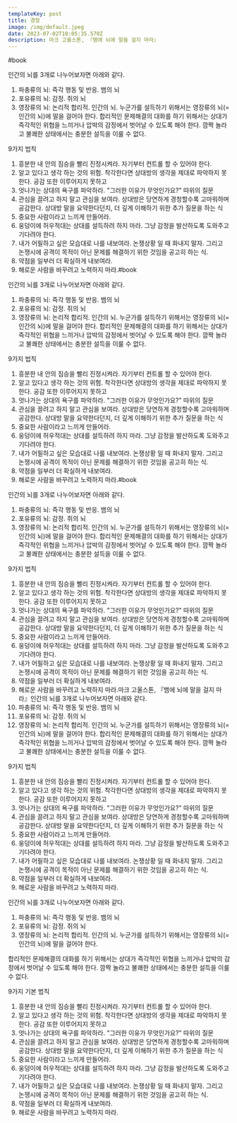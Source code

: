 ```yaml
---
templateKey: post
title: 경청
image: /img/default.jpeg
date: 2023-07-02T10:05:35.570Z
description: 마크 고울스톤, 『뱀에 뇌에 말을 걸지 마라』
---
```

#book 

인간의 뇌를 3개로 나누어보자면 아래와 같다. 
1. 파충류의 뇌: 즉각 행동 및 반응. 뱀의 뇌
2. 포유류의 뇌: 감정. 쥐의 뇌
3. 영장류의 뇌: 논리적 합리적. 인간의 뇌.
누군가를 설득하기 위해서는 영장류의 뇌(=인간의 뇌)에 말을 걸어야 한다. 합리적인 문제해결의 대화를 하기 위해서는 상대가 즉각적인 위협을 느끼거나 압박의 감정에서 벗어날 수 있도록 해야 한다. 깜짝 놀라고 불쾌한 상태에서는 충분한 설득을 이룰 수 없다.

9가지 법칙
1. 흥분한 내 안의 짐승을 빨리 진정시켜라. 자기부터 컨트롤 할 수 있어야 한다.
2. 알고 있다고 생각 하는 것의 위험. 착각한다면 상대방의 생각을 제대로 파악하지 못한다. 공감 또한 이루어지지 못하고
3. 엇나가는 상대의 욕구를 파악하라. "그러한 이유가 무엇인가요?" 따위의  질문
4. 관심을 끌려고 하지 말고 관심을 보여라. 상대방은 당연하게 경청할수록 고마워하며 공감한다. 상대방 말을 요약한다던지, 더 깊게 이해하기 위한 추가 질문을 하는 식
5. 중요한 사람이라고 느끼게 만들어라.
6. 웅덩이에 허우적대는 상대를 설득하려 하지 마라. 그냥 감정을 발산하도록 도와주고 기다려야 한다.
7. 내가 어필하고 싶은 모습대로 나를 내보여라. 논쟁상황 일 때 화내지 말자. 그리고 논쟁시에 공격이 목적이 아닌 문제를 해결하기 위한 것임을 공고히 하는 식.
8. 약점을 일부러 더 확실하게 내보여라. 
9. 해로운 사람을 바꾸려고 노력하지 마라.#book 

인간의 뇌를 3개로 나누어보자면 아래와 같다. 
1. 파충류의 뇌: 즉각 행동 및 반응. 뱀의 뇌
2. 포유류의 뇌: 감정. 쥐의 뇌
3. 영장류의 뇌: 논리적 합리적. 인간의 뇌.
누군가를 설득하기 위해서는 영장류의 뇌(=인간의 뇌)에 말을 걸어야 한다. 합리적인 문제해결의 대화를 하기 위해서는 상대가 즉각적인 위협을 느끼거나 압박의 감정에서 벗어날 수 있도록 해야 한다. 깜짝 놀라고 불쾌한 상태에서는 충분한 설득을 이룰 수 없다.

9가지 법칙
1. 흥분한 내 안의 짐승을 빨리 진정시켜라. 자기부터 컨트롤 할 수 있어야 한다.
2. 알고 있다고 생각 하는 것의 위험. 착각한다면 상대방의 생각을 제대로 파악하지 못한다. 공감 또한 이루어지지 못하고
3. 엇나가는 상대의 욕구를 파악하라. "그러한 이유가 무엇인가요?" 따위의  질문
4. 관심을 끌려고 하지 말고 관심을 보여라. 상대방은 당연하게 경청할수록 고마워하며 공감한다. 상대방 말을 요약한다던지, 더 깊게 이해하기 위한 추가 질문을 하는 식
5. 중요한 사람이라고 느끼게 만들어라.
6. 웅덩이에 허우적대는 상대를 설득하려 하지 마라. 그냥 감정을 발산하도록 도와주고 기다려야 한다.
7. 내가 어필하고 싶은 모습대로 나를 내보여라. 논쟁상황 일 때 화내지 말자. 그리고 논쟁시에 공격이 목적이 아닌 문제를 해결하기 위한 것임을 공고히 하는 식.
8. 약점을 일부러 더 확실하게 내보여라. 
9. 해로운 사람을 바꾸려고 노력하지 마라.#book 

인간의 뇌를 3개로 나누어보자면 아래와 같다. 
1. 파충류의 뇌: 즉각 행동 및 반응. 뱀의 뇌
2. 포유류의 뇌: 감정. 쥐의 뇌
3. 영장류의 뇌: 논리적 합리적. 인간의 뇌.
누군가를 설득하기 위해서는 영장류의 뇌(=인간의 뇌)에 말을 걸어야 한다. 합리적인 문제해결의 대화를 하기 위해서는 상대가 즉각적인 위협을 느끼거나 압박의 감정에서 벗어날 수 있도록 해야 한다. 깜짝 놀라고 불쾌한 상태에서는 충분한 설득을 이룰 수 없다.

9가지 법칙
1. 흥분한 내 안의 짐승을 빨리 진정시켜라. 자기부터 컨트롤 할 수 있어야 한다.
2. 알고 있다고 생각 하는 것의 위험. 착각한다면 상대방의 생각을 제대로 파악하지 못한다. 공감 또한 이루어지지 못하고
3. 엇나가는 상대의 욕구를 파악하라. "그러한 이유가 무엇인가요?" 따위의  질문
4. 관심을 끌려고 하지 말고 관심을 보여라. 상대방은 당연하게 경청할수록 고마워하며 공감한다. 상대방 말을 요약한다던지, 더 깊게 이해하기 위한 추가 질문을 하는 식
5. 중요한 사람이라고 느끼게 만들어라.
6. 웅덩이에 허우적대는 상대를 설득하려 하지 마라. 그냥 감정을 발산하도록 도와주고 기다려야 한다.
7. 내가 어필하고 싶은 모습대로 나를 내보여라. 논쟁상황 일 때 화내지 말자. 그리고 논쟁시에 공격이 목적이 아닌 문제를 해결하기 위한 것임을 공고히 하는 식.
8. 약점을 일부러 더 확실하게 내보여라. 
9. 해로운 사람을 바꾸려고 노력하지 마라.마크 고울스톤, 『뱀에 뇌에 말을 걸지 마라』인간의 뇌를 3개로 나누어보자면 아래와 같다. 
1. 파충류의 뇌: 즉각 행동 및 반응. 뱀의 뇌
2. 포유류의 뇌: 감정. 쥐의 뇌
3. 영장류의 뇌: 논리적 합리적. 인간의 뇌.
누군가를 설득하기 위해서는 영장류의 뇌(=인간의 뇌)에 말을 걸어야 한다. 합리적인 문제해결의 대화를 하기 위해서는 상대가 즉각적인 위협을 느끼거나 압박의 감정에서 벗어날 수 있도록 해야 한다. 깜짝 놀라고 불쾌한 상태에서는 충분한 설득을 이룰 수 없다.

9가지 법칙
1. 흥분한 내 안의 짐승을 빨리 진정시켜라. 자기부터 컨트롤 할 수 있어야 한다.
2. 알고 있다고 생각 하는 것의 위험. 착각한다면 상대방의 생각을 제대로 파악하지 못한다. 공감 또한 이루어지지 못하고
3. 엇나가는 상대의 욕구를 파악하라. "그러한 이유가 무엇인가요?" 따위의  질문
4. 관심을 끌려고 하지 말고 관심을 보여라. 상대방은 당연하게 경청할수록 고마워하며 공감한다. 상대방 말을 요약한다던지, 더 깊게 이해하기 위한 추가 질문을 하는 식
5. 중요한 사람이라고 느끼게 만들어라.
6. 웅덩이에 허우적대는 상대를 설득하려 하지 마라. 그냥 감정을 발산하도록 도와주고 기다려야 한다.
7. 내가 어필하고 싶은 모습대로 나를 내보여라. 논쟁상황 일 때 화내지 말자. 그리고 논쟁시에 공격이 목적이 아닌 문제를 해결하기 위한 것임을 공고히 하는 식.
8. 약점을 일부러 더 확실하게 내보여라. 
9. 해로운 사람을 바꾸려고 노력하지 마라.

인간의 뇌를 3개로 나누어보자면 아래와 같다. 

1. 파충류의 뇌: 즉각 행동 및 반응. 뱀의 뇌
2. 포유류의 뇌: 감정. 쥐의 뇌
3. 영장류의 뇌: 논리적 합리적. 인간의 뇌.
   누군가를 설득하기 위해서는 영장류의 뇌(=인간의 뇌)에 말을 걸어야 한다.

합리적인 문제해결의 대화를 하기 위해서는 상대가 즉각적인 위협을 느끼거나 압박의 감정에서 벗어날 수 있도록 해야 한다. 깜짝 놀라고 불쾌한 상태에서는 충분한 설득을 이룰 수 없다.

9가지 기본 법칙

1. 흥분한 내 안의 짐승을 빨리 진정시켜라. 자기부터 컨트롤 할 수 있어야 한다.
2. 알고 있다고 생각 하는 것의 위험. 착각한다면 상대방의 생각을 제대로 파악하지 못한다. 공감 또한 이루어지지 못하고
3. 엇나가는 상대의 욕구를 파악하라. "그러한 이유가 무엇인가요?" 따위의  질문
4. 관심을 끌려고 하지 말고 관심을 보여라. 상대방은 당연하게 경청할수록 고마워하며 공감한다. 상대방 말을 요약한다던지, 더 깊게 이해하기 위한 추가 질문을 하는 식
5. 중요한 사람이라고 느끼게 만들어라.
6. 웅덩이에 허우적대는 상대를 설득하려 하지 마라. 그냥 감정을 발산하도록 도와주고 기다려야 한다.
7. 내가 어필하고 싶은 모습대로 나를 내보여라. 논쟁상황 일 때 화내지 말자. 그리고 논쟁시에 공격이 목적이 아닌 문제를 해결하기 위한 것임을 공고히 하는 식.
8. 약점을 일부러 더 확실하게 내보여라. 
9. 해로운 사람을 바꾸려고 노력하지 마라.